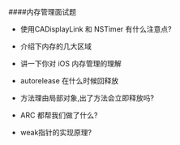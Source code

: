 
####内存管理面试题

- 使用CADisplayLink  和 NSTimer 有什么注意点?

- 介绍下内存的几大区域 

- 讲一下你对 iOS 内存管理的理解

- autorelease 在什么时候回释放

- 方法理由局部对象,出了方法会立即释放吗?

- ARC 都帮我们做了什么?

- weak指针的实现原理?